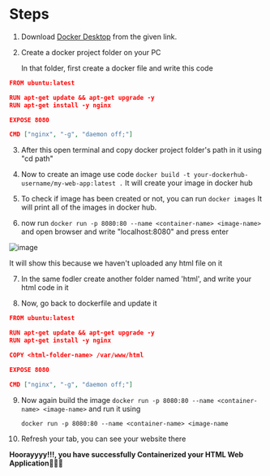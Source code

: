 # Steps
1. Download [Docker Desktop](https://www.docker.com/products/docker-desktop/) from the given link.

2. Create a docker project folder on your PC

      In that folder, first create a docker file and write this code
   
```json
FROM ubuntu:latest

RUN apt-get update && apt-get upgrade -y
RUN apt-get install -y nginx

EXPOSE 8080

CMD ["nginx", "-g", "daemon off;"]
```

3. After this open terminal and copy docker project folder's path in it using "cd path"

4. Now to create an image use code 
      ``` docker build -t your-dockerhub-username/my-web-app:latest . ```
It will create your image in docker hub

5. To check if image has been created or not, you can run ```docker images```
      It will print all of the images in docker hub.

6. now run ```docker run -p 8080:80 --name <container-name> <image-name>``` and open browser and write "localhost:8080" and press enter 

![image](https://github.com/Utkarsh067/Docker-Projects-/assets/161854515/cc574cbd-0f7a-4a27-9f3c-42d25722a16b)

It will show this because we haven't uploaded any html file on it

7. In the same fodler create another folder named  'html', and write your html code in it

8. Now, go back to dockerfile and update it
```json
FROM ubuntu:latest

RUN apt-get update && apt-get upgrade -y
RUN apt-get install -y nginx

COPY <html-folder-name> /var/www/html

EXPOSE 8080

CMD ["nginx", "-g", "daemon off;"]
```

9. Now again build the image ```docker run -p 8080:80 --name <container-name> <image-name>``` and run it using 
 
   ```docker run -p 8080:80 --name <container-name> <image-name```

10. Refresh your tab, you can see your website there


**Hoorayyyy!!!, you have successfully Containerized your HTML Web Application🎉🎉🎉**
